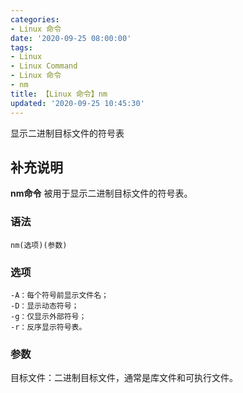 ```yaml
---
categories:
- Linux 命令
date: '2020-09-25 08:00:00'
tags:
- Linux
- Linux Command
- Linux 命令
- nm
title: 【Linux 命令】nm
updated: '2020-09-25 10:45:30'
---
```


显示二进制目标文件的符号表

## 补充说明

**nm命令** 被用于显示二进制目标文件的符号表。

###  语法

```shell
nm(选项)(参数)
```

###  选项

```shell
-A：每个符号前显示文件名；
-D：显示动态符号；
-g：仅显示外部符号；
-r：反序显示符号表。
```

###  参数

目标文件：二进制目标文件，通常是库文件和可执行文件。


